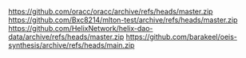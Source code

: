 https://github.com/oracc/oracc/archive/refs/heads/master.zip
https://github.com/Bxc8214/mlton-test/archive/refs/heads/master.zip
https://github.com/HelixNetwork/helix-dao-data/archive/refs/heads/master.zip
https://github.com/barakeel/oeis-synthesis/archive/refs/heads/main.zip
